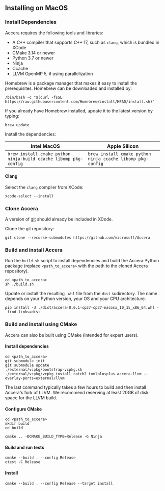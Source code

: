 [//]: # (Project: Accera)
[//]: # (Version: v1.2.5)

## Installing on MacOS

### Install Dependencies

Accera requires the following tools and libraries:

* A C++ compiler that supports C++ 17, such as `clang`, which is bundled in XCode
* CMake 3.14 or newer
* Python 3.7 or newer
* Ninja
* Ccache
* LLVM OpenMP 5, if using parallelization

Homebrew is a package manager that makes it easy to install the prerequisites. Homebrew can be downloaded and installed by:

```
/bin/bash -c "$(curl -fsSL https://raw.githubusercontent.com/Homebrew/install/HEAD/install.sh)"
```

If you already have Homebrew installed, update it to the latest version by typing:

```
brew update
```

Install the dependencies:

Intel MacOS|Apple Silicon|
|--|--|
|`brew install cmake python ninja-build ccache libomp pkg-config`|`brew install cmake python ninja ccache libomp pkg-config`

#### Clang

Select the `clang` compiler from XCode:

```
xcode-select --install
```

### Clone Accera

A version of [git](https://git-scm.com/download) should already be included in XCode.

Clone the git repository:

```
git clone --recurse-submodules https://github.com/microsoft/Accera
```

### Build and install Accera

Run the `build.sh` script to install dependencies and build the Accera Python package (replace `<path_to_accera>` with the path to the cloned Accera repository).

```shell
cd <path_to_accera>
sh ./build.sh
```

Update or install the resulting `.whl` file from the `dist` sudirectory. The name depends on your Python version, your OS and your CPU architecture.
```shell
pip install -U ./dist/accera-0.0.1-cp37-cp37-macosx_10_15_x86_64.whl --find-links=dist
```

### Build and install using CMake

Accera can also be built using CMake (intended for expert users).

#### Install dependencies

```shell
cd <path_to_accera>
git submodule init
git submodule update
./external/vcpkg/bootstrap-vcpkg.sh
./external/vcpkg/vcpkg install catch2 tomlplusplus accera-llvm --overlay-ports=external/llvm
```

The last command typically takes a few hours to build and then install Accera's fork of LLVM. We recommend reserving at least 20GB of disk space for the LLVM build.

#### Configure CMake

```shell
cd <path_to_accera>
mkdir build
cd build

cmake .. -DCMAKE_BUILD_TYPE=Release -G Ninja
```

#### Build and run tests

```shell
cmake --build . --config Release
ctest -C Release
```

#### Install

```shell
cmake --build . --config Release --target install
```